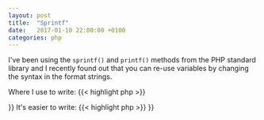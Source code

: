 ```yaml
---
layout: post
title:  "Sprintf"
date:   2017-01-10 22:00:00 +0100
categories: php
---
```

I've been using the `sprintf()` and `printf()` methods from the PHP standard
library and I recently found out that you can re-use variables by changing the
syntax in the format strings.

Where I use to write:
{{< highlight php >}}
<?php
echo sprintf(
    'The %s contains %d monkeys.
    That\'s a nice %s full of %d monkeys.',
    $location,
    $num,
    $location,
    $num);
{{< /highlight >}}

It's easier to write:
{{< highlight php >}}
<?php
echo sprintf(
    'The %2$s contains %1$d monkeys.
    That\'s a nice %2$s full of %1$d monkeys.',
    $num,
    $location);
{{< /highlight >}}
